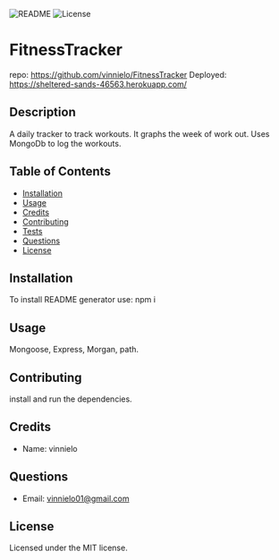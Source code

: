 ![README](https://img.shields.io/badge/FITTRACK-red?style=plastic&logo=appveyor)
![License](https://img.shields.io/badge/MIT-100%-blue?style=plastic&logo=appveyor)

# FitnessTracker

repo: https://github.com/vinnielo/FitnessTracker
Deployed: https://sheltered-sands-46563.herokuapp.com/


## Description

A daily tracker to track workouts. It graphs the week of work out. Uses MongoDb to log the workouts. 



## Table of Contents
* [Installation](#installation)
* [Usage](#usage)
* [Credits](#credits)
* [Contributing](#contributing)
* [Tests](#tests)
* [Questions](#questions)
* [License](#license)

## Installation

To install README generator use: npm i

## Usage

Mongoose, Express, Morgan, path. 

## Contributing

install and run the dependencies.   

## Credits

* Name: vinnielo 


## Questions

* Email: vinnielo01@gmail.com 


## License

Licensed under the MIT license.